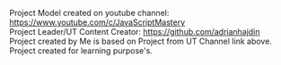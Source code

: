 Project Model created on youtube channel: https://www.youtube.com/c/JavaScriptMastery <br>
Project Leader/UT Content Creator: https://github.com/adrianhajdin <br>
Project created by Me is based on Project from UT Channel link above. <br>
Project created for learning purpose's. <br>

